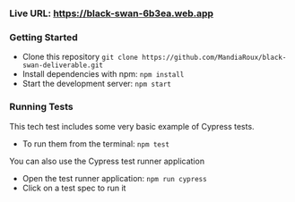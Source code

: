 ### Live URL: https://black-swan-6b3ea.web.app

### Getting Started

- Clone this repository `git clone https://github.com/MandiaRoux/black-swan-deliverable.git`
- Install dependencies with npm: `npm install`
- Start the development server: `npm start`

### Running Tests
This tech test includes some very basic example of Cypress tests.
 
- To run them from the terminal: `npm test`

You can also use the Cypress test runner application
- Open the test runner application: `npm run cypress`
- Click on a test spec to run it
